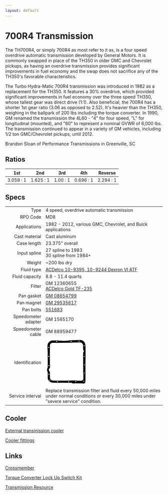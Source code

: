 ```yaml
---
layout: default
---
```


# 700R4 Transmission

The TH700R4, or simply 700R4 as most refer to it as, is a four speed overdrive automatic transmission developed by General Motors. It is commonly swapped in place of the TH350 in older GMC and Chevrolet pickups, as having an overdrive transmission provides significant improvements in fuel economy and the swap does not sacrifice any of the TH350's favorable characteristics.

The Turbo Hydra-Matic 700R4 transmission was introduced in 1982 as a replacement for the TH350. It features a 30% overdrive, which provided significant improvements in fuel economy over the three speed TH350, whose tallest gear was direct drive (1:1). Also beneficial, the 700R4 has a shorter 1st gear ratio (3.06 as opposed to 2.52). It's heavier than the TH350, weighing in the ballpark of 200 lbs including the torque converter. In 1990, GM renamed the transmission the 4L60 - "4" for four speed, "L" for longitudinal (mounted), and "60" to represent a nominal GVWR of 6,000 lbs. The transmission continued to appear in a variety of GM vehicles, including 1/2 ton GMC/Chevrolet pickups, until 2012.

Brandon Sloan of Performance Transmissions in Greenville, SC

## Ratios

| 1st | 2nd | 3rd | 4th | Reverse |
| -- | -- | -- | -- | -- |
| 3.059 : 1 | 1.625 : 1 | 1.00 : 1 | 0.696 : 1 | 2.294 : 1 |

## Specs

| | |
| --: | -- |
| Type | 4 speed, overdrive automatic transmission |
| RPO Code | MD8 |
| Applications | 1982 - 2012, various GMC, Chevrolet, and Buick applications |
| Cast material | Cast aluminum |
| Case length | 23.375" overall |
| Input spline | 27 spline to 1983 <br> 30 spline from 1984+ |
| Weight | ~200 lbs dry |
| Fluid type | [ACDelco 10-9395, 10-9244 Dexron VI ATF](http://amzn.to/2sFDUGJ) |
| Fluid capacity | 8.8 - 11.4 quarts |
| Filter | GM 12360655 <br> [ACDelco Gold TF-235](https://a.co/d/hlbtuSz) |
| Pan gasket | [GM 08654799](https://amzn.to/3Jzt5hc) |
| Pan magnet | [GM 29535617](https://amzn.to/3VzHlMB) |
| Pan bolts | [551683](https://a.co/d/afhevKP)|
| Speedometer adapter | GM 1565170 |
| Speedometer cable | GM 88959477 |
| Identification | ![ID](../images/700r4_gasket.jpg)
| Service interval | Replace transmission filter and fluid every 50,000 miles under normal conditions or every 30,000 miles under "severe service" condition. |

## Cooler

[External transmission cooler](https://www.ebay.com/itm/255462079362)

[Cooler fittings](https://www.ebay.com/itm/274948562027)

## Links

[Crossmember](https://tejassteelworks.com/product/high-clearance-transmission-cross-member-2wd/)

[Torque Converter Lock Up Switch Kit](https://www.ebay.com/itm/263099168550)

[Transmission Resource](https://www.700r4transmissionhq.com/)
